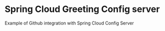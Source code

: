 # Spring Cloud Greeting Config server
Example of Github integration with Spring Cloud Config Server
